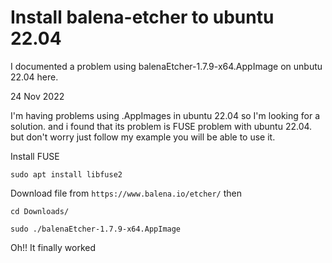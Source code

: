 # Install balena-etcher to ubuntu 22.04
 I documented a problem using balenaEtcher-1.7.9-x64.AppImage on unbutu 22.04 here.

24 Nov 2022

I'm having problems using .AppImages in ubuntu 22.04 so I'm looking for a solution. and i found that its problem is FUSE problem with ubuntu 22.04. but don't worry just follow my example you will be able to use it.

Install FUSE

~~~
sudo apt install libfuse2
~~~

Download file from `https://www.balena.io/etcher/` then

~~~
cd Downloads/

sudo ./balenaEtcher-1.7.9-x64.AppImage
~~~

Oh!! It finally worked
